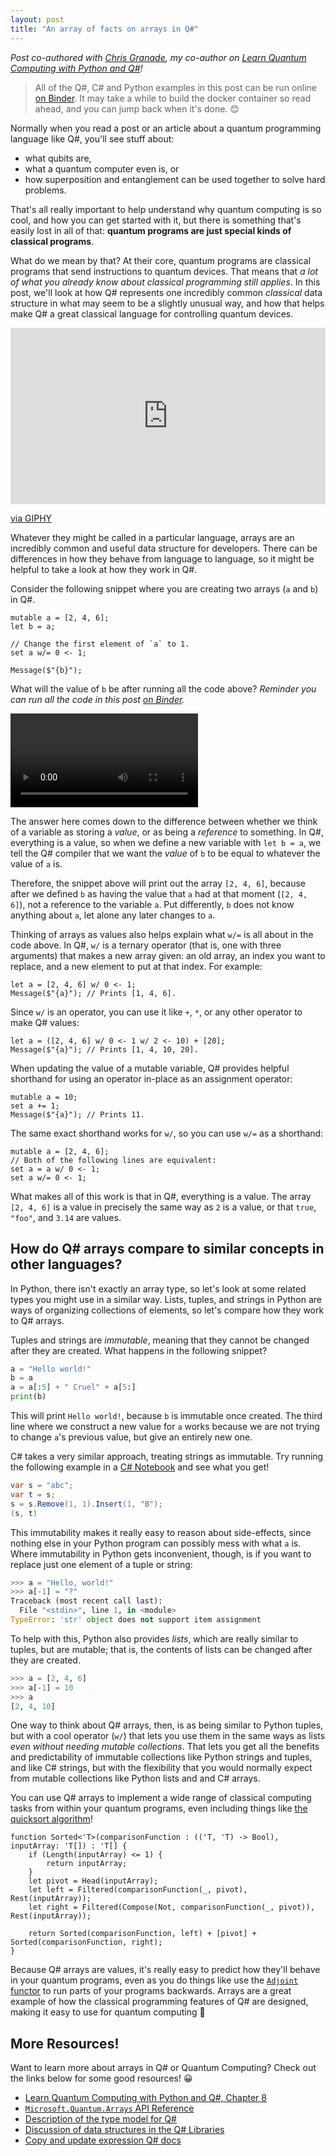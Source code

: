```yaml
---
layout: post
title: "An array of facts on arrays in Q#"
---
```


_Post co-authored with [Chris Granade](https://www.cgranade.com/), my co-author on [Learn Quantum Computing with Python and Q#](https://www.manning.com/books/learn-quantum-computing-with-python-and-q-sharp?a_aid=learn-qc-granade&a_bid=ee23f338)!_

> All of the Q#, C# and Python examples in this post can be run online [on Binder](https://mybinder.org/v2/gist/cgranade/09dabfe1cc2e650cd88d2cfc98185791/master). It may take a while to build the docker container so read ahead, and you can jump back when it's done. 😊

Normally when you read a post or an article about a quantum programming language like Q#, you'll see stuff about:

- what qubits are,
- what a quantum computer even is, or
- how superposition and entanglement can be used together to solve hard problems.

That's all really important to help understand why quantum computing is so cool, and how you can get started with it, but there is something that's easily lost in all of that: **quantum programs are just special kinds of classical programs**.

What do we mean by that?
At their core, quantum programs are classical programs that send instructions to quantum devices.
That means that _a lot of what you already know about classical programming still applies_.
In this post, we'll look at how Q# represents one incredibly common _classical_ data structure in what may seem to be a slightly unusual way, and how that helps make Q# a great classical language for controlling quantum devices.

<div style="width:100%;height:0;padding-bottom:56%;position:relative;"><iframe src="https://giphy.com/embed/QfGYYVrbay6kssMrYn" width="100%" height="100%" style="position:absolute" frameBorder="0" class="giphy-embed" allowFullScreen></iframe></div><p><a href="https://giphy.com/gifs/quintab-quinta-brunson-b-QfGYYVrbay6kssMrYn">via GIPHY</a></p>

Whatever they might be called in a particular language, arrays are an incredibly common and useful data structure for developers.
There can be differences in how they behave from language to language, so it might be helpful to take a look at how they work in Q#.

Consider the following snippet where you are creating two arrays (`a` and `b`) in Q#.

```Q#
mutable a = [2, 4, 6];
let b = a;

// Change the first element of `a` to 1.
set a w/= 0 <- 1;

Message($"{b}");
```

What will the value of `b` be after running all the code above?
_Reminder you can run all the code in this post [on Binder](https://mybinder.org/v2/gist/cgranade/09dabfe1cc2e650cd88d2cfc98185791/master)._

![look around you](https://thumbs.gfycat.com/PrestigiousAggravatingEastsiberianlaika-mobile.mp4)

The answer here comes down to the difference between whether we think of a variable as storing a _value_, or as being a _reference_ to something.
In Q#, everything is a value, so when we define a new variable with `let b = a`, we tell the Q# compiler that we want the _value_ of `b` to be equal to whatever the value of `a` is.

Therefore, the snippet above will print out the array `[2, 4, 6]`, because after we defined `b` as having the value that `a` had at that moment (`[2, 4, 6]`), not a reference to the variable `a`.
Put differently, `b` does not know anything about `a`, let alone any later changes to `a`.

Thinking of arrays as values also helps explain what `w/=` is all about in the code above.
In Q#, `w/` is a ternary operator (that is, one with three arguments) that makes a new array given: an old array, an index you want to replace, and a new element to put at that index.
For example:

```Q#
let a = [2, 4, 6] w/ 0 <- 1;
Message($"{a}"); // Prints [1, 4, 6].
```

Since `w/` is an operator, you can use it like `+`, `*`, or any other operator to make Q# values:

```Q#
let a = ([2, 4, 6] w/ 0 <- 1 w/ 2 <- 10) + [20];
Message($"{a}"); // Prints [1, 4, 10, 20].
```

When updating the value of a mutable variable, Q# provides helpful shorthand for using an operator in-place as an assignment operator:

```Q#
mutable a = 10;
set a += 1;
Message($"{a}"); // Prints 11.
```

The same exact shorthand works for `w/`, so you can use `w/=` as a shorthand:

```Q#
mutable a = [2, 4, 6];
// Both of the following lines are equivalent:
set a = a w/ 0 <- 1;
set a w/= 0 <- 1;
```

What makes all of this work is that in Q#, everything is a value.
The array `[2, 4, 6]` is a value in precisely the same way as `2` is a value, or that `true`, `"foo"`, and `3.14` are values.
<!-- A good thing to remember in Q# is that all variables are _value types_.
That means that you cannot use references to values, everything itself is a value.  -->

## How do Q# arrays compare to similar concepts in other languages?

In Python, there isn't exactly an array type, so let's look at some related types you might use in a similar way.
Lists, tuples, and strings in Python are ways of organizing collections of elements, so let's compare how they work to Q# arrays.

Tuples and strings are _immutable_, meaning that they cannot be changed after they are created.
What happens in the following snippet?

```python
a = "Hello world!"
b = a
a = a[:5] + " Cruel" + a[5:]
print(b)
```

This will print `Hello world!`, because `b` is immutable once created.
The third line where we construct a new value for `a` works because we are not trying to change `a`'s previous value, but give an entirely new one.

C# takes a very similar approach, treating strings as immutable.
Try running the following example in a [C# Notebook]() and see what you get!

```C#
var s = "abc";
var t = s;
s = s.Remove(1, 1).Insert(1, "B");
(s, t)
```

This immutability makes it really easy to reason about side-effects, since nothing else in your Python program can possibly mess with what `a` is.
Where immutability in Python gets inconvenient, though, is if you want to replace just one element of a tuple or string:

```python
>>> a = "Hello, world!"
>>> a[-1] = "?"
Traceback (most recent call last):
  File "<stdin>", line 1, in <module>
TypeError: 'str' object does not support item assignment
```

To help with this, Python also provides _lists_, which are really similar to tuples, but are mutable; that is, the contents of lists can be changed after they are created.

```python
>>> a = [2, 4, 6]
>>> a[-1] = 10
>>> a
[2, 4, 10]
```

One way to think about Q# arrays, then, is as being similar to Python tuples, but with a cool operator (`w/`) that lets you use them in the same ways as lists _even without needing mutable collections_.
That lets you get all the benefits and predictability of immutable collections like Python strings and tuples, and like C# strings, but with the flexibility that you would normally expect from mutable collections like Python lists and and C# arrays.

You can use Q# arrays to implement a wide range of classical computing tasks from within your quantum programs, even including things like [the quicksort algorithm](https://en.wikipedia.org/wiki/Quicksort#Algorithm)!

```Q#
function Sorted<'T>(comparisonFunction : (('T, 'T) -> Bool), inputArray: 'T[]) : 'T[] {
    if (Length(inputArray) <= 1) {
        return inputArray;
    }
    let pivot = Head(inputArray);
    let left = Filtered(comparisonFunction(_, pivot), Rest(inputArray));
    let right = Filtered(Compose(Not, comparisonFunction(_, pivot)), Rest(inputArray));

    return Sorted(comparisonFunction, left) + [pivot] + Sorted(comparisonFunction, right);
}
```

Because Q# arrays are values, it's really easy to predict how they'll behave in your quantum programs, even as you do things like use the [`Adjoint` functor](https://docs.microsoft.com/quantum/language/type-model#adjoint) to run parts of your programs backwards.
Arrays are a great example of how the classical programming features of Q# are designed, making it easy to use for quantum computing 💖

## More Resources!

Want to learn more about arrays in Q# or Quantum Computing?
Check out the links below for some good resources! 😀

- [Learn Quantum Computing with Python and Q#, Chapter 8](https://www.manning.com/books/learn-quantum-computing-with-python-and-q-sharp?a_aid=learn-qc-granade&a_bid=ee23f338)
- [`Microsoft.Quantum.Arrays` API Reference](https://docs.microsoft.com/qsharp/api/qsharp/microsoft.quantum.arrays)
- [Description of the type model for Q#](https://docs.microsoft.com/quantum/language/type-model#array-types)
- [Discussion of data structures in the Q# Libraries](https://docs.microsoft.com/quantum/libraries/standard/data-structures)
- [Copy and update expression Q# docs](https://docs.microsoft.com/quantum/language/expressions#copy-and-update-expressions)
